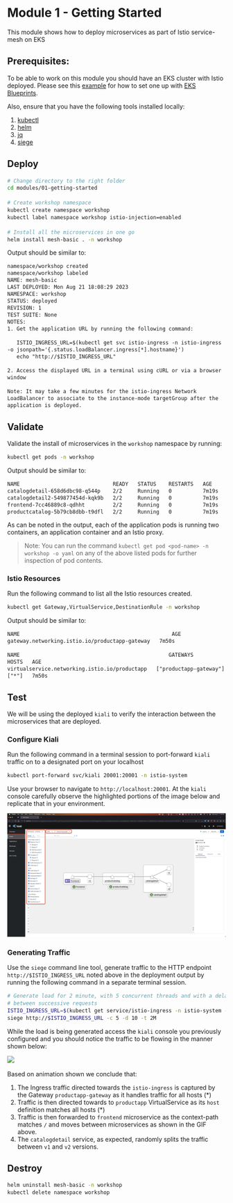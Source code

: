 # Module 1 - Getting Started 

This module shows how to deploy microservices as part of Istio service-mesh on 
EKS

## Prerequisites:

To be able to work on this module you should have an EKS cluster with Istio 
deployed. Please see this [example](https://github.com/aws-ia/terraform-aws-eks-blueprints/tree/main/examples/istio) for how to set one up with [EKS Blueprints](https://github.com/aws-ia/terraform-aws-eks-blueprints).

Also, ensure that you have the following tools installed locally:

1. [kubectl](https://Kubernetes.io/docs/tasks/tools/)
2. [helm](https://helm.sh/docs/intro/install/)
3. [jq](https://jqlang.github.io/jq/download/)
4. [siege](https://github.com/JoeDog/siege)

## Deploy 

```sh
# Change directory to the right folder
cd modules/01-getting-started

# Create workshop namespace 
kubectl create namespace workshop
kubectl label namespace workshop istio-injection=enabled

# Install all the microservices in one go
helm install mesh-basic . -n workshop
```

Output should be similar to:
```
namespace/workshop created
namespace/workshop labeled
NAME: mesh-basic
LAST DEPLOYED: Mon Aug 21 18:08:29 2023
NAMESPACE: workshop
STATUS: deployed
REVISION: 1
TEST SUITE: None
NOTES:
1. Get the application URL by running the following command:

   ISTIO_INGRESS_URL=$(kubectl get svc istio-ingress -n istio-ingress -o jsonpath='{.status.loadBalancer.ingress[*].hostname}')
   echo "http://$ISTIO_INGRESS_URL"

2. Access the displayed URL in a terminal using cURL or via a browser window

Note: It may take a few minutes for the istio-ingress Network LoadBalancer to associate to the instance-mode targetGroup after the application is deployed.
```

## Validate

Validate the install of microservices in the `workshop` namespace by running:

```sh
kubectl get pods -n workshop
```

Output should be similar to:

```
NAME                              READY   STATUS    RESTARTS   AGE
catalogdetail-658d6dbc98-q544p    2/2     Running   0          7m19s
catalogdetail2-549877454d-kqk9b   2/2     Running   0          7m19s
frontend-7cc46889c8-qdhht         2/2     Running   0          7m19s
productcatalog-5b79cb8dbb-t9dfl   2/2     Running   0          7m19s
```

As can be noted in the output, each of the application pods is running two 
containers, an application container and an Istio proxy.

> Note: You can run the command `kubectl get pod <pod-name> -n workshop -o yaml`
on any of the above listed pods for further inspection of pod contents.

### Istio Resources

Run the following command to list all the Istio resources created.

```sh
kubectl get Gateway,VirtualService,DestinationRule -n workshop
```

Output should be similar to:
```
NAME                                                 AGE
gateway.networking.istio.io/productapp-gateway   7m50s

NAME                                                GATEWAYS                     HOSTS   AGE
virtualservice.networking.istio.io/productapp   ["productapp-gateway"]   ["*"]   7m50s
```

## Test

We will be using the deployed `kiali` to verify the interaction between the 
microservices that are deployed.

### Configure Kiali

Run the following command in a terminal session to port-forward `kiali` traffic 
on to a designated port on your localhost 

```sh 
kubectl port-forward svc/kiali 20001:20001 -n istio-system
```

Use your browser to navigate to `http://localhost:20001`. At the `kiali` console
carefully observe the highlighted portions of the image below and replicate that 
in your environment.

![](../../.images/01-kiali-console.png)

### Generating Traffic

Use the `siege` command line tool, generate traffic to the HTTP endpoint 
`http://$ISTIO_INGRESS_URL` noted above in the deployment output by running the following
command in a separate terminal session.

```sh 
# Generate load for 2 minute, with 5 concurrent threads and with a delay of 10s
# between successive requests
ISTIO_INGRESS_URL=$(kubectl get service/istio-ingress -n istio-system -o json | jq -r '.status.loadBalancer.ingress[0].hostname')
siege http://$ISTIO_INGRESS_URL -c 5 -d 10 -t 2M
```

While the load is being generated access the `kiali` console you previously 
configured and you should notice the traffic to be flowing in the manner shown
below:

![](../../.images/01-kiali-traffic-flow.gif)

Based on animation shown we conclude that:
1. The Ingress traffic directed towards the `istio-ingress` is captured by the 
Gateway `productapp-gateway` as it handles traffic for all hosts (*)
2. Traffic is then directed towards to `productapp` VirtualService as its 
`host` definition matches all hosts (*)
3. Traffic is then forwarded to `frontend` microservice as the context-path 
matches `/` and moves between microservices as shown in the GIF above.
4. The `catalogdetail` service, as expected, randomly splits the traffic between 
`v1` and `v2` versions.

## Destroy 

```sh
helm uninstall mesh-basic -n workshop
kubectl delete namespace workshop
```

